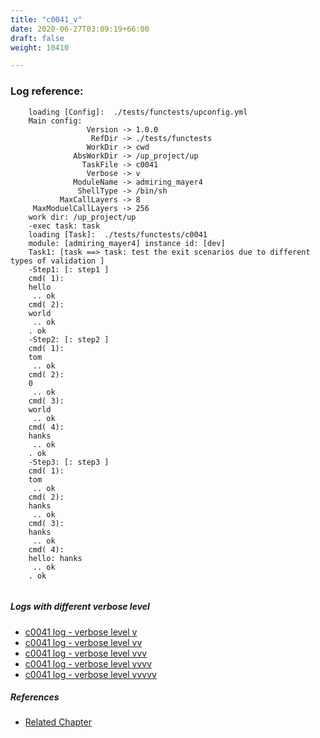 ```yaml
---
title: "c0041_v"
date: 2020-06-27T03:09:19+66:00
draft: false
weight: 10410

---
```


### Log reference: <no value>

```
    loading [Config]:  ./tests/functests/upconfig.yml
    Main config:
                 Version -> 1.0.0
                  RefDir -> ./tests/functests
                 WorkDir -> cwd
              AbsWorkDir -> /up_project/up
                TaskFile -> c0041
                 Verbose -> v
              ModuleName -> admiring_mayer4
               ShellType -> /bin/sh
           MaxCallLayers -> 8
     MaxModuelCallLayers -> 256
    work dir: /up_project/up
    -exec task: task
    loading [Task]:  ./tests/functests/c0041
    module: [admiring_mayer4] instance id: [dev]
    Task1: [task ==> task: test the exit scenarios due to different types of validation ]
    -Step1: [: step1 ]
    cmd( 1):
    hello
     .. ok
    cmd( 2):
    world
     .. ok
    . ok
    -Step2: [: step2 ]
    cmd( 1):
    tom
     .. ok
    cmd( 2):
    0
     .. ok
    cmd( 3):
    world
     .. ok
    cmd( 4):
    hanks
     .. ok
    . ok
    -Step3: [: step3 ]
    cmd( 1):
    tom
     .. ok
    cmd( 2):
    hanks
     .. ok
    cmd( 3):
    hanks
     .. ok
    cmd( 4):
    hello: hanks
     .. ok
    . ok
    
```

##### Logs with different verbose level
* [c0041 log - verbose level v](../../logs/c0041_v)
* [c0041 log - verbose level vv](../../logs/c0041_vv)
* [c0041 log - verbose level vvv](../../logs/c0041_vvv)
* [c0041 log - verbose level vvvv](../../logs/c0041_vvvv)
* [c0041 log - verbose level vvvvv](../../logs/c0041_vvvvv)

##### References
* [Related Chapter](../../shell-func/c0041)
